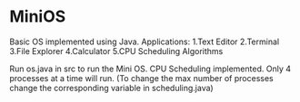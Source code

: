 # MiniOS
Basic OS implemented using Java.
Applications:
  1.Text Editor
  2.Terminal
  3.File Explorer
  4.Calculator
  5.CPU Scheduling Algorithms
  
  
 Run os.java in src to run the Mini OS.
CPU Scheduling implemented. Only 4 processes at a time will run. (To change the max number of processes change the corresponding variable in scheduling.java)
